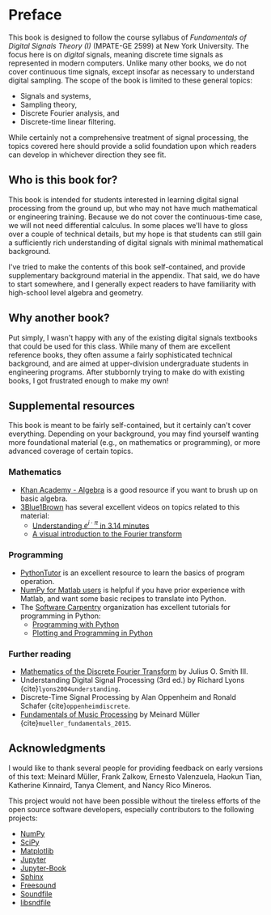 # Preface

This book is designed to follow the course syllabus of *Fundamentals of Digital Signals Theory (I)* (MPATE-GE 2599) at New York University.
The focus here is on *digital* signals, meaning discrete time signals as represented in modern computers.
Unlike many other books, we do not cover continuous time signals, except insofar as necessary to understand digital sampling.
The scope of the book is limited to these general topics:
* Signals and systems,
* Sampling theory,
* Discrete Fourier analysis, and
* Discrete-time linear filtering.

While certainly not a comprehensive treatment of signal processing, the topics covered here should provide a solid foundation upon which readers can develop in whichever direction they see fit.

## Who is this book for?

This book is intended for students interested in learning digital signal processing from the ground up, but who may not have much mathematical or engineering training.
Because we do not cover the continuous-time case, we will not need differential calculus.
In some places we'll have to gloss over a couple of technical details, but my hope is that students can still gain a sufficiently rich understanding of digital signals with minimal mathematical background.

I've tried to make the contents of this book self-contained, and provide supplementary background material in the appendix.
That said, we do have to start somewhere, and I generally expect readers to have familiarity with high-school level algebra and geometry.

## Why another book?

Put simply, I wasn't happy with any of the existing digital signals textbooks that could be used for this class.
While many of them are excellent reference books, they often assume a fairly sophisticated technical background, and are aimed at upper-division undergraduate students in engineering programs.
After stubbornly trying to make do with existing books, I got frustrated enough to make my own!

## Supplemental resources

This book is meant to be fairly self-contained, but it certainly can't cover everything.
Depending on your background, you may find yourself wanting more foundational material (e.g., on mathematics or programming), or more advanced coverage of certain topics.

### Mathematics

- [Khan Academy - Algebra](https://www.khanacademy.org/math/algebra-home) is a good resource if you want to brush up on basic algebra.
- [3Blue1Brown](https://www.youtube.com/c/3blue1brown/featured) has several excellent videos on topics related to this material:
    - [Understanding $e^{i \cdot \pi}$ in 3.14 minutes](https://www.youtube.com/watch?v=v0YEaeIClKY) 
    - [A visual introduction to the Fourier transform](https://www.youtube.com/watch?v=spUNpyF58BY)

### Programming

- [PythonTutor](http://www.pythontutor.com/) is an excellent resource to learn the basics of program operation.
- [NumPy for Matlab users](https://numpy.org/doc/stable/user/numpy-for-matlab-users.html) is helpful if you have prior experience with Matlab, and want some basic recipes to translate into Python.
- The [Software Carpentry](https://software-carpentry.org/) organization has excellent tutorials for programming in Python:
    - [Programming with Python](https://swcarpentry.github.io/python-novice-inflammation/)
    - [Plotting and Programming in Python](https://swcarpentry.github.io/python-novice-gapminder/)

### Further reading

- [Mathematics of the Discrete Fourier Transform](https://ccrma.stanford.edu/~jos/mdft/) by Julius O. Smith III.
- Understanding Digital Signal Processing (3rd ed.) by Richard Lyons {cite}`lyons2004understanding`.
- Discrete-Time Signal Processing by Alan Oppenheim and Ronald Schafer {cite}`oppenheimdiscrete`.
- [Fundamentals of Music Processing](https://www.audiolabs-erlangen.de/resources/MIR/FMP/C0/C0.html) by Meinard Müller {cite}`mueller_fundamentals_2015`.


## Acknowledgments

I would like to thank several people for providing feedback on early versions of this text: Meinard Müller, Frank Zalkow, Ernesto Valenzuela, Haokun Tian, 
Katherine Kinnaird, Tanya Clement, and Nancy Rico Mineros.

This project would not have been possible without the tireless efforts of the open source software developers, especially contributors to the following projects:
- [NumPy](https://numpy.org/)
- [SciPy](https://scipy.org/)
- [Matplotlib](https://matplotlib.org/)
- [Jupyter](https://jupyter.org)
- [Jupyter-Book](https://jupyterbook.org)
- [Sphinx](https://www.sphinx-doc.org)
- [Freesound](https://freesound.org/)
- [Soundfile](https://pysoundfile.readthedocs.io/en/latest/)
- [libsndfile](http://www.mega-nerd.com/libsndfile/)
